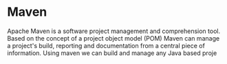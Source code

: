 # Maven
Apache Maven is a software project management and comprehension tool. Based on the concept of a project object model (POM)
Maven can manage a project's build, reporting and documentation from a central piece of information. 
Using maven we can build and manage any Java based proje
